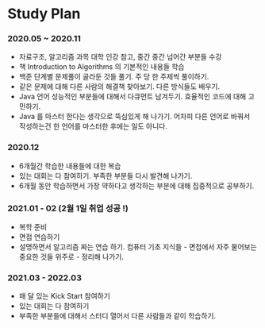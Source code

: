 # Study Plan 

### 2020.05 ~ 2020.11 

* 자료구조, 알고리즘 과목 대학 인강 참고, 중간 중간 넘어간 부분들 수강
* 책 Introduction to Algorithms 의 기본적인 내용들 학습 
* 백준 단계별 문제풀이 골라둔 것들 풀기. 주 당 한 주제씩 풀이하기. 
* 같은 문제에 대해 다른 사람의 해결책 찾아보기. 다른 방식들도 배우기. 
* Java 언어 성능적인 부분들에 대해서 다큐먼트 남겨두기. 효율적인 코드에 대해 고민하기. 
* Java 를 마스터 한다는 생각으로 뚝심있게 해 나가기. 어차피 다른 언어로 바꿔서 작성하는건 한 언어를 마스터한 후에는 일도 아니다. 

### 2020.12 

* 6개월간 학습한 내용들에 대한 복습
* 있는 대회는 다 참여하기. 부족한 부분들 다시 발견해 나가기. 
* 6개월 동안 학습하면서 가장 약하다고 생각하는 부분에 대해 집중적으로 공부하기. 

### 2021.01 - 02 (2월 1일 취업 성공 !) 

* 복학 준비
* 면접 연습하기
* 설명하면서 알고리즘 짜는 연습 하기. 컴퓨터 기초 지식들 - 면접에서 자주 물어보는 중요한 것들 위주로 - 정리해 나가기. 

### 2021.03 - 2022.03

* 매 달 있는 Kick Start 참여하기
* 있는 대회는 다 참여하기 
* 부족한 부분들에 대해서 스터디 열어서 다른 사람들과 같이 학습하기.
